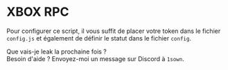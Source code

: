 # XBOX RPC

Pour configurer ce script, il vous suffit de placer votre token dans le fichier `config.js` et également de définir le statut dans le fichier `config`.

Que vais-je leak la prochaine fois ?  
Besoin d'aide ? Envoyez-moi un message sur Discord à `1sown`.

